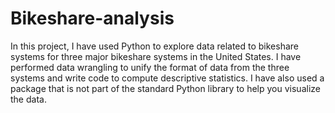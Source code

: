 # Bikeshare-analysis
In this project, I have used Python to explore data related to bikeshare systems for three major bikeshare systems in the United States. 
I have performed data wrangling to unify the format of data from the three systems and write code to compute descriptive statistics. 
I have also used a package that is not part of the standard Python library to help you visualize the data.
